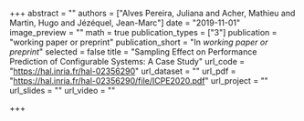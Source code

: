 +++
abstract = ""
authors = ["Alves Pereira, Juliana and Acher, Mathieu and Martin, Hugo and Jézéquel, Jean-Marc"]
date = "2019-11-01"
image_preview = ""
math = true
publication_types = ["3"]
publication = "working paper or preprint"
publication_short = "In *working paper or preprint*"
selected = false
title = "Sampling Effect on Performance Prediction of Configurable Systems: A Case Study"
url_code = "https://hal.inria.fr/hal-02356290"
url_dataset = ""
url_pdf = "https://hal.inria.fr/hal-02356290/file/ICPE2020.pdf"
url_project = ""
url_slides = ""
url_video = ""

+++
